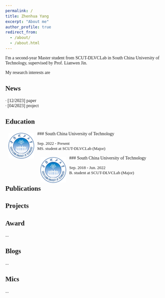 ```yaml
---
permalink: /
title: Zhenhua Yang
excerpt: "About me"
author_profile: true
redirect_from: 
  - /about/
  - /about.html
---
```


<style>
body, h1, h2, h3, h4, h5, h6 {
  font-family: 'Times New Roman', Times, serif;
}
</style>

I'm a second-year Master student from <a href="https://github.com/HCIILAB" style="text-decoration:none;">SCUT-DLVCLab</a> in South China University of Technology, supervised by Prof. <a href="http://www.dlvc-lab.net/lianwen/Index.html" style="text-decoration:none;">Lianwen Jin</a>.

My research interests are

News
-----
∙ [12/2023] paper <br />
∙ [04/2023] project<br />

Education
-----
<img style="float: left; margin:5px 10px" src="../images/SCUT_logo.JPG" width="80" height="80">
### South China University of Technology
<p>
<font size="2">
Sep. 2022 - Present<br />
MS. student at SCUT-DLVCLab (Major)<br />
</font>
</p>

<img style="float: left; margin:5px 10px" src="../images/SCUT_logo.JPG" width="80" height="80">
### South China University of Technology
<p>
<font size="2">
Sep. 2018 - Jun. 2022 <br />
B. student at SCUT-DLVCLab (Major)<br />
</font>
</p>

Publications
-----

Projects
-----

Award
-----
...

Blogs
-----
...

Mics
-----
...
